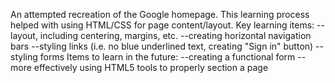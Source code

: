 An attempted recreation of the Google homepage.
This learning process helped with using HTML/CSS for page content/layout.
Key learning items: 
--layout, including centering, margins, etc.
--creating horizontal navigation bars
--styling links (i.e. no blue underlined text, creating "Sign in" button)
--styling forms
Items to learn in the future:
--creating a functional form
--more effectively using HTML5 tools to properly section a page